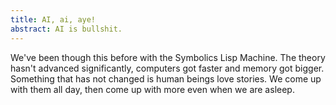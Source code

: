 ```yaml
---
title: AI, ai, aye!
abstract: AI is bullshit.
---
```


We've been though this before with the Symbolics Lisp Machine.
The theory hasn't advanced significantly, computers got faster and
memory got bigger. Something that has not changed is human
beings love stories. We come up with them all day, then come
up with more even when we are asleep.
